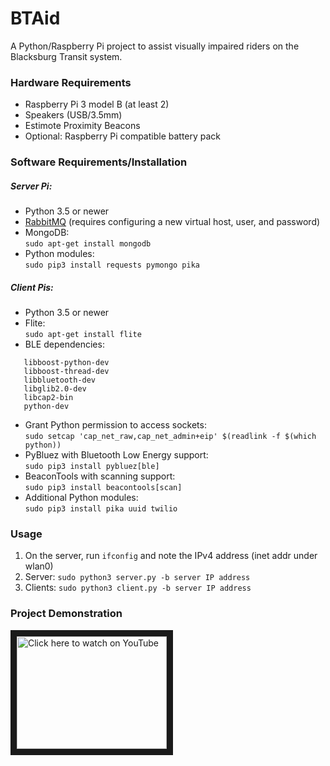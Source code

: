 # BTAid

A Python/Raspberry Pi project to assist visually impaired riders on the Blacksburg Transit system.

### Hardware Requirements
* Raspberry Pi 3 model B (at least 2)
* Speakers (USB/3.5mm)
* Estimote Proximity Beacons
* Optional: Raspberry Pi compatible battery pack

### Software Requirements/Installation
##### Server Pi:
* Python 3.5 or newer
* [RabbitMQ](https://www.rabbitmq.com/install-debian.html) (requires configuring a new virtual host, user, and password)
* MongoDB:  
`sudo apt-get install mongodb`
* Python modules:  
`sudo pip3 install requests pymongo pika`

##### Client Pis:
* Python 3.5 or newer
* Flite:  
`sudo apt-get install flite`
* BLE dependencies:  
```sudo apt-get install pkg-config
   libboost-python-dev
   libboost-thread-dev
   libbluetooth-dev
   libglib2.0-dev
   libcap2-bin
   python-dev
```
* Grant Python permission to access sockets:  
`sudo setcap 'cap_net_raw,cap_net_admin+eip' $(readlink -f $(which python))`
* PyBluez with Bluetooth Low Energy support:  
`sudo pip3 install pybluez[ble]`
* BeaconTools with scanning support:  
`sudo pip3 install beacontools[scan]`
* Additional Python modules:  
`sudo pip3 install pika uuid twilio`

### Usage

1. On the server, run `ifconfig` and note the IPv4 address (inet addr under wlan0)
2. Server: `sudo python3 server.py -b server IP address`
3. Clients: `sudo python3 client.py -b server IP address`

### Project Demonstration
<a href="http://www.youtube.com/watch?feature=player_embedded&v=ajcvdMd9TQk
" target="_blank"><img src="http://img.youtube.com/vi/ajcvdMd9TQk/0.jpg" 
alt="Click here to watch on YouTube" width="240" height="180" border="10" /></a>